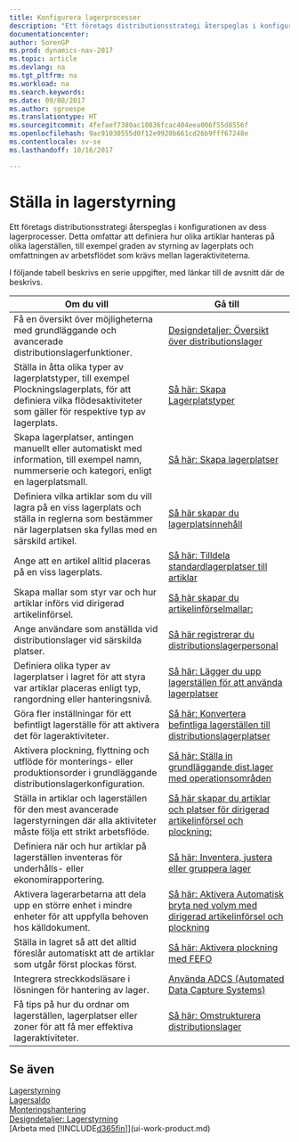 ```yaml
---
title: Konfigurera lagerprocesser
description: "Ett företags distributionsstrategi återspeglas i konfigurationen av dess lagerprocesser. Detta omfattar att definiera hur olika artiklar hanteras på olika lagerställen, till exempel graden av styrning av lagerplats och omfattningen av arbetsflödet som krävs mellan lageraktiviteterna."
documentationcenter: 
author: SorenGP
ms.prod: dynamics-nav-2017
ms.topic: article
ms.devlang: na
ms.tgt_pltfrm: na
ms.workload: na
ms.search.keywords: 
ms.date: 09/08/2017
ms.author: sgroespe
ms.translationtype: HT
ms.sourcegitcommit: 4fefaef7380ac10836fcac404eea006f55d8556f
ms.openlocfilehash: 9ac91030555d0f12e9920b661cd26b9fff67248e
ms.contentlocale: sv-se
ms.lasthandoff: 10/16/2017

---
```

# <a name="setting-up-warehouse-management"></a>Ställa in lagerstyrning
Ett företags distributionsstrategi återspeglas i konfigurationen av dess lagerprocesser. Detta omfattar att definiera hur olika artiklar hanteras på olika lagerställen, till exempel graden av styrning av lagerplats och omfattningen av arbetsflödet som krävs mellan lageraktiviteterna.  

 I följande tabell beskrivs en serie uppgifter, med länkar till de avsnitt där de beskrivs.   

|**Om du vill**|**Gå till**|  
|------------|-------------|  
|Få en översikt över möjligheterna med grundläggande och avancerade distributionslagerfunktioner.|[Designdetaljer: Översikt över distributionslager](design-details-warehouse-overview.md)|  
|Ställa in åtta olika typer av lagerplatstyper, till exempel Plockningslagerplats, för att definiera vilka flödesaktiviteter som gäller för respektive typ av lagerplats.|[Så här: Skapa Lagerplatstyper](warehouse-how-to-set-up-bin-types.md)|  
|Skapa lagerplatser, antingen manuellt eller automatiskt med information, till exempel namn, nummerserie och kategori, enligt en lagerplatsmall.|[Så här: Skapa lagerplatser](warehouse-how-to-create-individual-bins.md)|  
|Definiera vilka artiklar som du vill lagra på en viss lagerplats och ställa in reglerna som bestämmer när lagerplatsen ska fyllas med en särskild artikel.|[Så här skapar du lagerplatsinnehåll](warehouse-how-to-set-up-bin-contents.md)|  
|Ange att en artikel alltid placeras på en viss lagerplats.|[Så här: Tilldela standardlagerplatser till artiklar](warehouse-how-to-assign-default-bins-to-items.md)|
|Skapa mallar som styr var och hur artiklar införs vid dirigerad artikelinförsel.|[Så här skapar du artikelinförselmallar:](warehouse-how-to-set-up-put-away-templates.md)|
|Ange användare som anställda vid distributionslager vid särskilda platser.|[Så här registrerar du distributionslagerpersonal](warehouse-how-to-set-up-warehouse-employees.md)|
|Definiera olika typer av lagerplatser i lagret för att styra var artiklar placeras enligt typ, rangordning eller hanteringsnivå.|[Så här: Lägger du upp lagerställen för att använda lagerplatser](warehouse-how-to-set-up-locations-to-use-bins.md)|
|Göra fler inställningar för ett befintligt lagerställe för att aktivera det för lageraktiviteter.|[Så här: Konvertera befintliga lagerställen till distributionslagerplatser](warehouse-how-to-convert-existing-locations-to-warehouse-locations.md)|
|Aktivera plockning, flyttning och utflöde för monterings- eller produktionsorder i grundläggande distributionslagerkonfiguration.|[Så här: Ställa in grundläggande dist.lager med operationsområden](warehouse-how-to-set-up-basic-warehouses-with-operations-areas.md)|  
|Ställa in artiklar och lagerställen för den mest avancerade lagerstyrningen där alla aktiviteter måste följa ett strikt arbetsflöde.|[Så här skapar du artiklar och platser för dirigerad artikelinförsel och plockning:](warehouse-how-to-set-up-items-for-directed-put-away-and-pick.md)|  
|Definiera när och hur artiklar på lagerställen inventeras för underhålls- eller ekonomirapportering.|[Så här: Inventera, justera eller gruppera lager](inventory-how-count-adjust-reclassify.md)|
|Aktivera lagerarbetarna att dela upp en större enhet i mindre enheter för att uppfylla behoven hos källdokument.|[Så här: Aktivera Automatisk bryta ned volym med dirigerad artikelinförsel och plockning](warehouse-enable-automatic-breaking-bulk-with-directed-put-away-and-pick.md)|  
|Ställa in lagret så att det alltid föreslår automatiskt att de artiklar som utgår först plockas först.|[Så här: Aktivera plockning med FEFO](warehouse-picking-by-fefo.md)|
|Integrera streckkodsläsare i lösningen för hantering av lager.|[Använda ADCS (Automated Data Capture Systems)](warehouse-use-automated-data-capture-systems-adcs.md)|  
|Få tips på hur du ordnar om lagerställen, lagerplatser eller zoner för att få mer effektiva lageraktiviteter.|[Så här: Omstrukturera distributionslager](warehouse-how-to-restructure-warehouses.md)|  

## <a name="see-also"></a>Se även  
[Lagerstyrning](warehouse-manage-warehouse.md)  
[Lagersaldo](inventory-manage-inventory.md)  
[Monteringshantering](assembly-assemble-items.md)    
[Designdetaljer: Lagerstyrning](design-details-warehouse-management.md)  
[Arbeta med [!INCLUDE[d365fin](includes/d365fin_md.md)]](ui-work-product.md)

